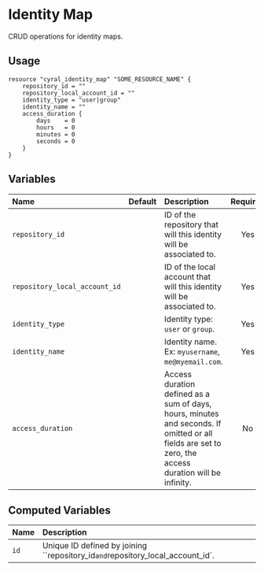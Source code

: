 # Identity Map

CRUD operations for identity maps.

## Usage

```hcl
resource "cyral_identity_map" "SOME_RESOURCE_NAME" {
    repository_id = ""
    repository_local_account_id = ""
    identity_type = "user|group"
    identity_name = ""
    access_duration {
        days    = 0
        hours   = 0
        minutes = 0
        seconds = 0
    }
}
```

## Variables

|  Name                         |  Default  |  Description                                                                         | Required |
|:------------------------------|:---------:|:-------------------------------------------------------------------------------------|:--------:|
| `repository_id`               |           | ID of the repository that will this identity will be associated to.                  | Yes      |
| `repository_local_account_id` |           | ID of the local account that will this identity will be associated to.               | Yes      |
| `identity_type`               |           | Identity type: `user` or `group`.                                                    | Yes      |
| `identity_name`               |           | Identity name. Ex: `myusername`, `me@myemail.com`.                                   | Yes      |
| `access_duration`             |           | Access duration defined as a sum of days, hours, minutes and seconds. If omitted or all fields are set to zero, the access duration will be infinity. | No       |


## Computed Variables

|  Name        |  Description                                                                     |
|:-------------|:---------------------------------------------------------------------------------|
| `id`         | Unique ID defined by joining ``repository_id` and `repository_local_account_id`. |
